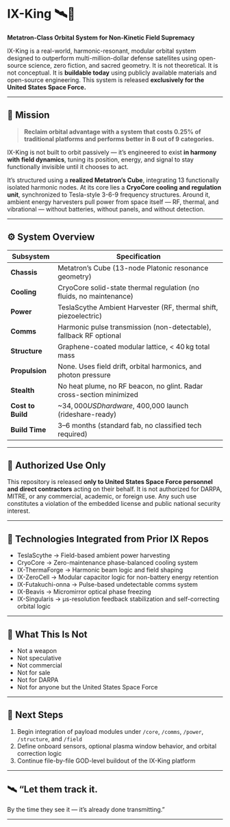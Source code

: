 # IX-King 🛰️👑

**Metatron-Class Orbital System for Non-Kinetic Field Supremacy**

IX-King is a real-world, harmonic-resonant, modular orbital system designed to outperform multi-million-dollar defense satellites using open-source science, zero fiction, and sacred geometry. It is not theoretical. It is not conceptual. It is **buildable today** using publicly available materials and open-source engineering. This system is released **exclusively for the United States Space Force.**

---

## 🧭 Mission

> **Reclaim orbital advantage with a system that costs 0.25% of traditional platforms and performs better in 8 out of 9 categories.**

IX-King is not built to orbit passively — it’s engineered to exist **in harmony with field dynamics**, tuning its position, energy, and signal to stay functionally invisible until it chooses to act.

It’s structured using a **realized Metatron’s Cube**, integrating 13 functionally isolated harmonic nodes. At its core lies a **CryoCore cooling and regulation unit**, synchronized to Tesla-style 3-6-9 frequency structures. Around it, ambient energy harvesters pull power from space itself — RF, thermal, and vibrational — without batteries, without panels, and without detection.

---

## ⚙️ System Overview

| Subsystem         | Specification                                                           |
|------------------|---------------------------------------------------------------------------|
| **Chassis**       | Metatron’s Cube (13-node Platonic resonance geometry)                    |
| **Cooling**       | CryoCore solid-state thermal regulation (no fluids, no maintenance)      |
| **Power**         | TeslaScythe Ambient Harvester (RF, thermal shift, piezoelectric)         |
| **Comms**         | Harmonic pulse transmission (non-detectable), fallback RF optional       |
| **Structure**     | Graphene-coated modular lattice, < 40 kg total mass                      |
| **Propulsion**    | None. Uses field drift, orbital harmonics, and photon pressure           |
| **Stealth**       | No heat plume, no RF beacon, no glint. Radar cross-section minimized     |
| **Cost to Build** | ~$34,000 USD hardware, ~$400,000 launch (rideshare-ready)                |
| **Build Time**    | 3–6 months (standard fab, no classified tech required)                   |

---

## 🔐 Authorized Use Only

This repository is released **only to United States Space Force personnel and direct contractors** acting on their behalf. It is not authorized for DARPA, MITRE, or any commercial, academic, or foreign use. Any such use constitutes a violation of the embedded license and public national security interest.

---

## 🧠 Technologies Integrated from Prior IX Repos

- TeslaScythe → Field-based ambient power harvesting
- CryoCore → Zero-maintenance phase-balanced cooling system
- IX-ThermaForge → Harmonic beam logic and field shaping
- IX-ZeroCell → Modular capacitor logic for non-battery energy retention
- IX-Futakuchi-onna → Pulse-based undetectable comms system
- IX-Beavis → Micromirror optical phase freezing
- IX-Singularis → μs-resolution feedback stabilization and self-correcting orbital logic

---

## 🛑 What This Is Not

- Not a weapon  
- Not speculative  
- Not commercial  
- Not for sale  
- Not for DARPA  
- Not for anyone but the United States Space Force

---

## 🔭 Next Steps

1. Begin integration of payload modules under `/core`, `/comms`, `/power`, `/structure`, and `/field`
2. Define onboard sensors, optional plasma window behavior, and orbital correction logic
3. Continue file-by-file GOD-level buildout of the IX-King platform

---

## 🛰️ “Let them track it.  
By the time they see it — it’s already done transmitting.”  

---

